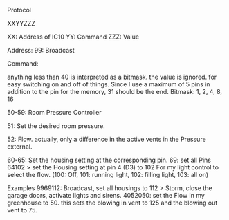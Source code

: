 Protocol

XXYYZZZ

XX: Address of IC10
YY: Command
ZZZ: Value

Address:
99: Broadcast

Command: 

anything less than 40 is interpreted as a bitmask. the value is ignored. for easy switching on and off of things.
Since I use a maximum of 5 pins in addition to the pin for the memory, 31 should be the end.
Bitmask: 1, 2, 4, 8, 16

50-59: Room Pressure Controller

51: Set the desired room pressure.

52: Flow. actually, only a difference in the active vents in the Pressure external.

60-65: Set the housing setting at the corresponding pin.
69: set all Pins
64102 > set the Housing setting at pin 4 (D3) to 102
For my light control to select the flow. (100: Off, 101: running light, 102: filling light, 103: all on)

Examples
9969112: Broadcast, set all housings to 112 > Storm, close the garage doors, activate lights and sirens.
4052050: set the Flow in my greenhouse to 50. this sets the blowing in vent to 125 and the blowing out vent to 75.
